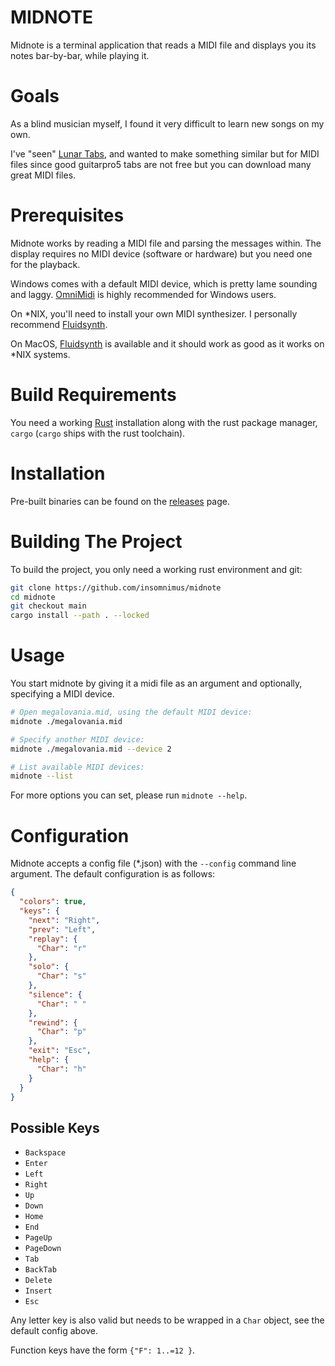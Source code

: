 # MIDNOTE

Midnote is a terminal application that reads a MIDI file
and displays you its notes bar-by-bar, while playing it.

# Goals

As a blind musician myself, I found it very difficult to learn new songs on my own.

I've "seen" [Lunar Tabs][], and wanted to make something similar but for MIDI files
since good guitarpro5 tabs are not free but you can download many great MIDI files.

# Prerequisites
 
Midnote works by reading a MIDI file and parsing the messages within.
The display requires no MIDI device (software or hardware) but you need one for the playback.
 
Windows comes with a default MIDI device, which is pretty lame sounding and laggy.
[OmniMidi][] is highly recommended for Windows users.

On *NIX, you'll need to install your own MIDI synthesizer.
I personally recommend [Fluidsynth][].

On MacOS, [Fluidsynth][] is available and it should work as good as it works on *NIX systems.

# Build Requirements
You need a working [Rust][] installation along with the rust package manager, `cargo` (`cargo` ships with the rust toolchain).

# Installation
Pre-built binaries can be found on the [releases](/releases) page.

# Building The Project

To build the project, you only need a working rust environment and git:

```sh
git clone https://github.com/insomnimus/midnote
cd midnote
git checkout main
cargo install --path . --locked
```

# Usage

You start midnote by giving it a midi file as an argument and optionally, specifying a MIDI device.

```sh
# Open megalovania.mid, using the default MIDI device:
midnote ./megalovania.mid

# Specify another MIDI device:
midnote ./megalovania.mid --device 2

# List available MIDI devices:
midnote --list
```

For more options you can set, please run `midnote --help`.

# Configuration
Midnote accepts a config file (*.json) with the `--config` command line argument.
The default configuration is as follows:

```json
{
  "colors": true,
  "keys": {
    "next": "Right",
    "prev": "Left",
    "replay": {
      "Char": "r"
    },
    "solo": {
      "Char": "s"
    },
    "silence": {
      "Char": " "
    },
    "rewind": {
      "Char": "p"
    },
    "exit": "Esc",
    "help": {
      "Char": "h"
    }
  }
}
```

## Possible Keys

-	`Backspace`
-	`Enter`
-	`Left`
-	`Right`
-	`Up`
-	`Down`
-	`Home`
-	`End`
-	`PageUp`
-	`PageDown`
-	`Tab`
-	`BackTab`
-	`Delete`
-	`Insert`
-	`Esc`

Any letter key is also valid but needs to be wrapped in a `Char` object, see the default config above.

Function keys have the form `{"F": 1..=12 }`.

[Lunar Tabs]: https://github.com/ProjPossibility/Lunar-Tabs-Desktop
[OmniMidi]: https://github.com/KeppySoftware/OmniMIDI
[Fluidsynth]: https://github.com/FluidSynth/fluidsynth
[Rust]: https://github.com/rust-lang/rust
